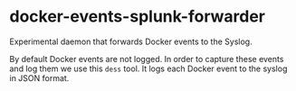# docker-events-splunk-forwarder
Experimental daemon that forwards Docker events to the Syslog.

By default Docker events are not logged. In order to capture these events and
log them we use this `dess` tool. It logs each Docker event to the syslog in
JSON format.
